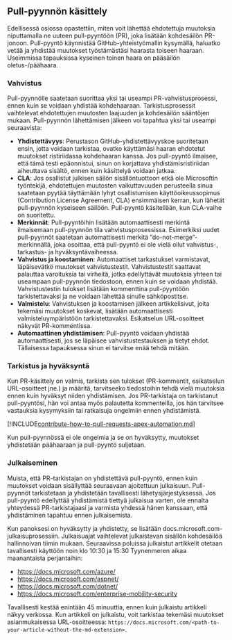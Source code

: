 ## <a name="pull-request-processing"></a>Pull-pyynnön käsittely

Edellisessä osiossa opastettiin, miten voit lähettää ehdotettuja muutoksia niputtamalla ne uuteen pull-pyyntöön (PR), joka lisätään kohdesäilön PR-jonoon. Pull-pyyntö käynnistää GitHub-yhteistyömallin kysymällä, haluatko vetää ja yhdistää muutokset työstämästäsi haarasta toiseen haaraan. Useimmissa tapauksissa kyseinen toinen haara on pääsäilön oletus-/päähaara.

### <a name="validation"></a>Vahvistus

Pull-pyynnölle saatetaan suorittaa yksi tai useampi PR-vahvistusprosessi, ennen kuin se voidaan yhdistää kohdehaaraan. Tarkistusprosessit vaihtelevat ehdotettujen muutosten laajuuden ja kohdesäilön sääntöjen mukaan. Pull-pyynnön lähettämisen jälkeen voi tapahtua yksi tai useampi seuraavista:

- **Yhdistettävyys**: Perustason GitHub-yhdistettävyyskoe suoritetaan ensin, jotta voidaan tarkistaa, ovatko käyttämäsi haaran ehdotetut muutokset ristiriidassa kohdehaaran kanssa. Jos pull-pyyntö ilmaisee, että tämä testi epäonnistui, sinun on korjattava yhdistämisristiriidan aiheuttava sisältö, ennen kuin käsittelyä voidaan jatkaa.
- **CLA**: Jos osallistut julkisen säilön sisällöntuottoon etkä ole Microsoftin työntekijä, ehdotettujen muutosten vaikuttavuuden perusteella sinua saatetaan pyytää täyttämään lyhyt osallistumisen käyttöoikeussopimus (Contribution License Agreement, CLA) ensimmäisen kerran, kun lähetät pull-pyynnön kyseiseen säilöön. Pull-pyyntö käsitellään, kun CLA-vaihe on suoritettu.
- **Merkinnät**: Pull-pyyntöihin lisätään automaattisesti merkintä ilmaisemaan pull-pyynnön tila vahvistusprosessissa. Esimerkiksi uudet pull-pyynnöt saatetaan automattisesti merkitä ”do-not-merge”-merkinnällä, joka osoittaa, että pull-pyyntö ei ole vielä ollut vahvistus-, tarkastus- ja hyväksyntävaiheessa.
- **Vahvistus ja koostaminen**: Automaattiset tarkastukset varmistavat, läpäisevätkö muutokset vahvistustestit. Vahvistustestit saattavat palauttaa varoituksia tai virheitä, jotka edellyttävät muutoksia yhteen tai useampaan pull-pyynnön tiedostoon, ennen kuin se voidaan yhdistää. Vahvistustestin tulokset lisätään kommenttina pull-pyyntöön tarkistettavaksi ja ne voidaan lähettää sinulle sähköpostitse.
- **Valmistelu**: Vahvistuksen ja koostamisen jälkeen artikkelisivut, joita tekemäsi muutokset koskevat, lisätään automaattisesti valmisteluympäristöön tarkistettavaksi. Esikatselun URL-osoitteet näkyvät PR-kommentissa.
- **Automaattinen yhdistämisen**: Pull-pyyntö voidaan yhdistää automaattisesti, jos se läpäisee vahvistustestauksen ja tietyt ehdot. Tällaisessa tapauksessa sinun ei tarvitse enää tehdä mitään.

### <a name="review-and-sign-off"></a>Tarkistus ja hyväksyntä

Kun PR-käsittely on valmis, tarkista sen tulokset (PR-kommentit, esikatselun URL-osoitteet jne.) ja määritä, tarvitseeko tiedostoihin tehdä vielä muutoksia ennen kuin hyväksyt niiden yhdistämisen. Jos PR-tarkistaja on tarkistanut pull-pyyntösi, hän voi antaa myös palautetta kommenteilla, jos hän tarvitsee vastauksia kysymyksiin tai ratkaisuja ongelmiin ennen yhdistämistä.

[!INCLUDE[contribute-how-to-pull-requests-apex-automation.md](contribute-how-to-pull-requests-apex-automation.md)]

Kun pull-pyynnössä ei ole ongelmia ja se on hyväksytty, muutokset yhdistetään päähaaraan ja pull-pyyntö suljetaan.

### <a name="publishing"></a>Julkaiseminen

Muista, että PR-tarkistajan on yhdistettävä pull-pyyntö, ennen kuin muutokset voidaan sisällyttää seuraavaan ajoitettuun julkaisuun. Pull-pyynnöt tarkistetaan ja yhdistetään tavallisesti lähetysjärjestyksessä. Jos pull-pyyntö edellyttää yhdistämistä tiettyä julkaisua varten, ole ennalta yhteydessä PR-tarkistajaasi ja varmista yhdessä hänen kanssaan, että yhdistäminen tapahtuu ennen julkaisemista.

Kun panoksesi on hyväksytty ja yhdistetty, se lisätään docs.microsoft.com-julkaisuprosessiin. Julkaisuajat vaihtelevat julkaistavan sisällön kohdesäilöä hallinnoivan tiimin mukaan. Seuraavissa poluissa julkaistut artikkelit otetaan tavallisesti käyttöön noin klo 10:30 ja 15:30 Tyynenmeren aikaa maanantaista perjantaihin:

- https://docs.microsoft.com/azure/
- https://docs.microsoft.com/aspnet/
- https://docs.microsoft.com/dotnet/
- https://docs.microsoft.com/enterprise-mobility-security

Tavallisesti kestää enintään 45 minuuttia, ennen kuin julkaistu artikkeli näkyy verkossa. Kun artikkeli on julkaistu, voit tarkistaa tekemäsi muutokset asianmukaisessa URL-osoitteessa: `https://docs.microsoft.com/<path-to-your-article-without-the-md-extension>`.
